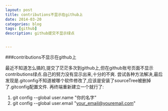 ```yaml
---
layout: post
title: contributions不显示在github上
date: 2014-03-20
categories: blog
tags: [github]
description: github提交不显示绿点


---
```

###contributions不显示在github上

最近不知道怎么搞的,提交了茫茫多次到github上,但在github账号页面不显示contributions绿点.自己的努力没有显示出来,十分的不爽.
尝试各种方法解决,最后发现是.gitconfig不知道被哪个软件修改了,应该是安装了sourceTree被删掉了.gitconfig配置文件.
再终端重新建立一个就行了:
1.  git config --global user.name "你的名字"
2.  git config --global user.email "your_email@youremail.com"

